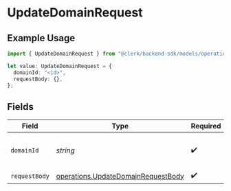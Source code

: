 # UpdateDomainRequest

## Example Usage

```typescript
import { UpdateDomainRequest } from "@clerk/backend-sdk/models/operations";

let value: UpdateDomainRequest = {
  domainId: "<id>",
  requestBody: {},
};
```

## Fields

| Field                                                                                    | Type                                                                                     | Required                                                                                 | Description                                                                              |
| ---------------------------------------------------------------------------------------- | ---------------------------------------------------------------------------------------- | ---------------------------------------------------------------------------------------- | ---------------------------------------------------------------------------------------- |
| `domainId`                                                                               | *string*                                                                                 | :heavy_check_mark:                                                                       | The ID of the domain that will be updated.                                               |
| `requestBody`                                                                            | [operations.UpdateDomainRequestBody](../../models/operations/updatedomainrequestbody.md) | :heavy_check_mark:                                                                       | N/A                                                                                      |